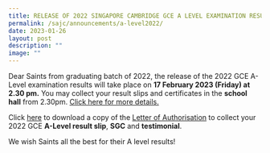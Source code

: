 ```yaml
---
title: RELEASE OF 2022 SINGAPORE CAMBRIDGE GCE A LEVEL EXAMINATION RESULTS
permalink: /sajc/announcements/a-level2022/
date: 2023-01-26
layout: post
description: ""
image: ""
---
```

Dear Saints from graduating batch of 2022, the release of the 2022 GCE A-Level examination results will take place on **17 February 2023 (Friday) at 2.30 pm.** You may collect your result slips and certificates in the **school hall** from 2.30pm. [C](https://standrewsjc.moe.edu.sg/qql/slot/u674/Announcement/Letter_to_GraduatingSaints_GCEAlevel_2021.pdf)[lick here for more details.](https://standrewsjc.moe.edu.sg/qql/slot/u674/Announcement/letter_to_graduating_saints.pdf)

Click [here](https://standrewsjc.moe.edu.sg/qql/slot/u674/Announcement/Letter_of_Authorisation_Collect_A_level_Result_2023.pdf) to download a copy of the [Letter of Authorisation](https://standrewsjc.moe.edu.sg/qql/slot/u674/Announcement/Letter_of_Authorisation_Collect_A_level_Result_2023.pdf) to collect your 2022 GCE **A-Level result slip**, **SGC** and **testimonial**. 

We wish Saints all the best for their A level results!